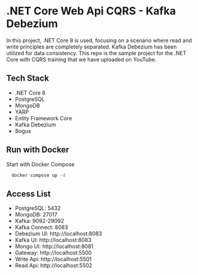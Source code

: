 # .NET Core Web Api CQRS - Kafka Debezium

In this project, .NET Core 8 is used, focusing on a scenario where read and write principles are completely separated. Kafka Debezium has been utilized for data consistency. This repo is the sample project for the .NET Core with CQRS training that we have uploaded on YouTube.

## Tech Stack

- .NET Core 8
- PostgreSQL
- MongoDB
- YARP
- Entity Framework Core
- Kafka Debezium
- Bogus

## Run with Docker

Start with Docker Compose

```bash
  docker compose up -d
```

## Access List

- PostgreSQL: 5432
- MongoDB: 27017
- Kafka: 9092-29092
- Kafka Connect: 8083
- Debezium UI: http://localhost:8083
- Kafka UI: http://localhost:8083
- Mongo UI: http://localhost:8081
- Gateway: http://localhost:5500
- Write Api: http://localhost:5501
- Read Api: http://localhost:5502